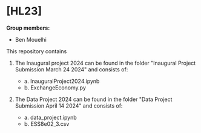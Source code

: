 # \[HL23\]

**Group members:**
- Ben Mouelhi

This repository contains  

1. The Inaugural project 2024 can be found in the folder "Inaugural Project Submission March 24 2024" and consists of: 
	- a. InauguralProject2024.ipynb
	- b. ExchangeEconomy.py

2. The Data Project 2024 can be found in the folder "Data Project Submission April 14 2024" and consists of:
	- a. data_project.ipynb
	- b. ESS8e02_3.csv

